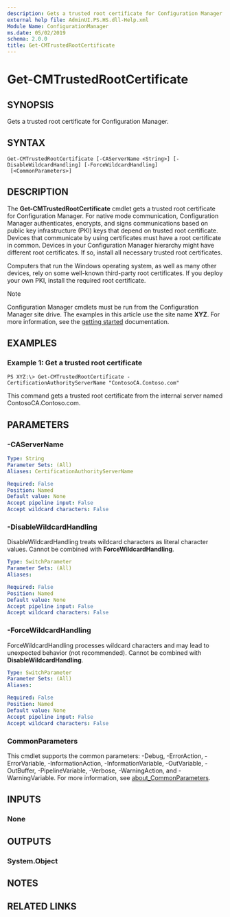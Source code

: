 ```yaml
---
description: Gets a trusted root certificate for Configuration Manager.
external help file: AdminUI.PS.HS.dll-Help.xml
Module Name: ConfigurationManager
ms.date: 05/02/2019
schema: 2.0.0
title: Get-CMTrustedRootCertificate
---
```


# Get-CMTrustedRootCertificate

## SYNOPSIS
Gets a trusted root certificate for Configuration Manager.

## SYNTAX

```
Get-CMTrustedRootCertificate [-CAServerName <String>] [-DisableWildcardHandling] [-ForceWildcardHandling]
 [<CommonParameters>]
```

## DESCRIPTION
The **Get-CMTrustedRootCertificate** cmdlet gets a trusted root certificate for Configuration Manager.
For native mode communication, Configuration Manager authenticates, encrypts, and signs communications based on public key infrastructure (PKI) keys that depend on trusted root certificate.
Devices that communicate by using certificates must have a root certificate in common.
Devices in your Configuration Manager hierarchy might have different root certificates.
If so, install all necessary trusted root certificates.

Computers that run the Windows operating system, as well as many other devices, rely on some well-known third-party root certificates.
If you deploy your own PKI, install the required root certificate.

> [!NOTE]
> Configuration Manager cmdlets must be run from the Configuration Manager site drive.
> The examples in this article use the site name **XYZ**. For more information, see the
> [getting started](/powershell/sccm/overview) documentation.

## EXAMPLES

### Example 1: Get a trusted root certificate
```
PS XYZ:\> Get-CMTrustedRootCertificate -CertificationAuthorityServerName "ContosoCA.Contoso.com"
```

This command gets a trusted root certificate from the internal server named ContosoCA.Contoso.com.

## PARAMETERS

### -CAServerName
```yaml
Type: String
Parameter Sets: (All)
Aliases: CertificationAuthorityServerName

Required: False
Position: Named
Default value: None
Accept pipeline input: False
Accept wildcard characters: False
```

### -DisableWildcardHandling
DisableWildcardHandling treats wildcard characters as literal character values. Cannot be combined with **ForceWildcardHandling**.

```yaml
Type: SwitchParameter
Parameter Sets: (All)
Aliases:

Required: False
Position: Named
Default value: None
Accept pipeline input: False
Accept wildcard characters: False
```

### -ForceWildcardHandling
ForceWildcardHandling processes wildcard characters and may lead to unexpected behavior (not recommended). Cannot be combined with **DisableWildcardHandling**.

```yaml
Type: SwitchParameter
Parameter Sets: (All)
Aliases:

Required: False
Position: Named
Default value: None
Accept pipeline input: False
Accept wildcard characters: False
```

### CommonParameters
This cmdlet supports the common parameters: -Debug, -ErrorAction, -ErrorVariable, -InformationAction, -InformationVariable, -OutVariable, -OutBuffer, -PipelineVariable, -Verbose, -WarningAction, and -WarningVariable. For more information, see [about_CommonParameters](http://go.microsoft.com/fwlink/?LinkID=113216).

## INPUTS

### None

## OUTPUTS

### System.Object
## NOTES

## RELATED LINKS
